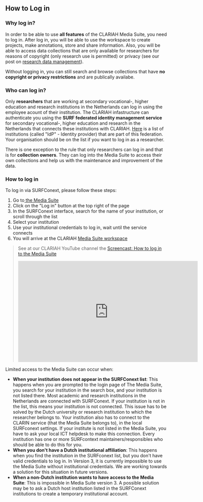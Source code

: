 ## How to Log in

### Why log in?

In order to be able to use **all features** of the CLARIAH Media Suite, you need to log in. After log in, you will be able to use the workspace to create projects, make annotations, store and share information. Also, you will be able to access data collections that are only available for researchers for reasons of copyright (only research use is permitted) or privacy (see our post on [research data management](https://mediasuite.clariah.nl/documentation/glossary/rdm)). 

Without logging in, you can still search and browse collections that have **no copyright or privacy restrictions** and are publically availabe.  

### Who can log in?

Only **researchers** that are working at secondary vocational-, higher education and research institutions in the Netherlands can log in using the employee acount of their institution. The CLARIAH infastructure can authenticate you using the **SURF federated identity management service** for secondary vocational-, higher education and research in the Netherlands that connects these institutions with CLARIAH. [Here](https://support.surfconext.nl/stats/idplist.html) is a list of institutions (called "IdP" - Identity provider) that are part of this federation. Your organisation should be on the list if you want to log in as a researcher.

There is one exception to the rule that only researchers can log in and that is for **collection owners**. They can log into the Media Suite to access their own collections and help us with the maintenance and improvement of the data. 

### How to log in

To log in via SURFConext, please follow these steps:

1. Go to[ the Media Suite](http://mediasuite.clariah.nl/)
2. Click on the "Log in" button at the top right of the page
3. In the SURFConext interface, search for the name of your institution, or scroll through the list
4. Select your institution
5. Use your institutional credentials to log in, wait until the service connects
6. You will arrive at the CLARIAH [Media Suite workspace](http://mediasuite.clariah.nl/documentation/workspace)

> See at our CLARIAH YouTube channel the [Screencast: How to log in to the Media Suite](https://www.youtube.com/watch?v=2z0xUblnZwo&index=1&list=PLM8OWdLwjOmcOOikb_vCgB3ouY98PKvge)
>
> <iframe width="560" height="315" src="https://www.youtube.com/embed/2z0xUblnZwo" frameborder="0" allow="accelerometer; autoplay; encrypted-media; gyroscope; picture-in-picture" allowfullscreen></iframe>
>

Limited access to the Media Suite can occur when:

- **When your institution does not appear in the SURFConext list**: This happens when you are prompted to the login page of The Media Suite, you search for your institution in the search box, and your institution is not listed there. Most academic and research institutions in the Netherlands are connected with SURFConext. If your institution is not in the list, this means your institution is not connected. This issue has to be solved by the Dutch university or research institution to which the researcher belongs to. Your institution also has to connect to the CLARIN service (that the Media Suite belongs to), in the local SURFconext settings. If your institute is not listed in the Media Suite, you have to ask your local ICT helpdesk to make this connection. Every institution has one or more SURFcontext maintainers/responsibles who should be able to do this for you.
- **When you don't have a Dutch institutional affiliation**: This happens when you find the institution in the SURFconext list, but you don't have valid credentials to log in. In Version 3, it is currently impossible to use the Media Suite without institutional credentials. We are working towards a  solution for this situation  in future versions.
- **When a non-Dutch institution wants to have access to the Media Suite**: This is impossible in Media Suite version 3. A possible solution may be to ask a Dutch host institution listed in the SURFConext institutions to create a temporary institutional account.

